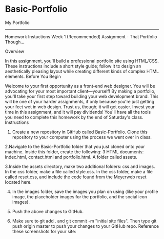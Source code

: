 # Basic-Portfolio
My Portfolio 



*************
Homework Instuctions
Week 1 (Recommended) Assignment - That Portfolio Though...

Overview

In this assignment, you'll build a professional portfolio site using HTML/CSS. These instructions include a short style guide; follow it to design an aesthetically pleasing layout while creating different kinds of complex HTML elements.
Before You Begin

Welcome to your first opportunity as a front-end web designer. You will be advocating for your most important client—yourself! By making a portfolio, you'll take your first step toward building your web development brand.
This will be one of your harder assignments, if only because you're just getting your feet wet in web design. Trust us, though; it will get easier. Invest your time in this assignment, and it will pay dividends!
You'll have all the tools you need to complete this homework by the end of Saturday's class.
Instructions

1. Create a new repository in GitHub called Basic-Portfolio.
Clone this repository to your computer using the process we went over in class.

2.Navigate to the Basic-Portfolio folder that you just cloned onto your machine. Inside this folder, create the following:
3 HTML documents: index.html, contact.html and portfolio.html.
A folder called assets.

3.Inside the assets directory, make two additional folders: css and images.
In the css folder, make a file called style.css.
In the css folder, make a file called reset.css, and include the code found from the Meyerweb reset located here.

4. In the images folder, save the images you plan on using (like your profile image, the placeholder images for the portfolio, and the social icon images).

5. Push the above changes to GitHub.

6. Make sure to git add . and git commit -m "initial site files". Then type git push origin master to push your changes to your GitHub repo.
Reference these screenshots for your site: